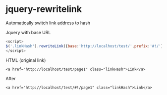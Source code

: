 jquery-rewritelink
==================
Automatically switch link address to hash

Jquery with base URL
```javascript
<script>
$('.linkHash').rewriteLink({base:'http://localhost/test/',prefix:'#!/'});
</script>
```
HTML (original link)
```
<a href="http://localhost/test/page1" class="linkHash">Link</a>
```
After
```
<a href="http://localhost/test/#!/page1" class="linkHash">Link</a>
```
